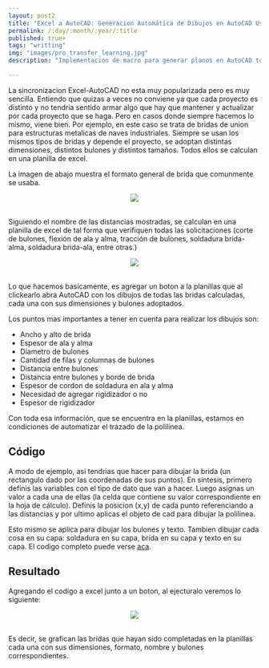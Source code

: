 ```yaml
---
layout: post2
title: "Excel a AutoCAD: Generacion Automática de Dibujos en AutoCAD Usando Valores de Planillas de Excel"
permalink: /:day/:month/:year/:title
published: true+
tags: "writting"
img: "images/pro_transfer_learning.jpg"
description: "Implementacion de macro para generar planos en AutoCAD tomando valores calculados en planilla de Excel (dimensiones, nombres, leyendas, espesores, cargas, unidades y magnitudes, formato, condicionales de forma, colores, capas y más.)"

---
```

<style>
    .center {
  display: block;
  margin-left: auto;
  margin-right: auto;
  max-width: fit-content;
}



  .img_general {
width: 100%;
height: auto;
}

</style>

La sincronizacion Excel-AutoCAD no esta muy popularizada pero es muy sencilla. Entiendo que quizas a veces no conviene ya que cada proyecto es distinto y no tendria sentido armar algo que hay que mantener y actualizar por cada proyecto que se haga. Pero en casos donde siempre hacemos lo mismo, viene bien. Por ejemplo, en este caso se trata de bridas de union para estructuras metalicas de naves industriales. Siempre se usan los mismos tipos de bridas y depende el proyecto, se adoptan distintas dimensiones, distintos bulones y distintos tamaños. Todos ellos se calculan en una planilla de excel. 

La imagen de abajo muestra el formato general de brida que comunmente se usaba. 

<img src="../../../images/brida_1.jpg" class="center"> <br> 

Siguiendo el nombre de las distancias mostradas, se calculan en una planilla de excel de tal forma que verifiquen todas las solicitaciones (corte de bulones, flexión de ala y alma, tracción de bulones, soldadura brida-alma, soldadura brida-ala, entre otras.)

<img src="../../../images/brida_2.jpg" class="center"> <br> 

Lo que hacemos basicamente, es agregar un boton a la planillas que al clickearlo abra AutoCAD con los dibujos de todas las bridas calculadas, cada una con sus dimensiones y bulones adoptados.

Los puntos mas importantes a tener en cuenta para realizar los dibujos son:
* Ancho y alto de brida
* Espesor de ala y alma
* Diametro de bulones
* Cantidad de filas y columnas de bulones
* Distancia entre bulones
* Distancia entre bulones y borde de brida
* Espesor de cordon de soldadura en ala y alma
* Necesidad de agregar rigidizador o no
* Espesor de rigidizador

Con toda esa información, que se encuentra en la planillas, estamos en condiciones de automatizar el trazado de la polilínea. 

## Código 

A modo de ejemplo, asi tendrias que hacer para dibujar la brida (un rectangulo dado por las coordenadas de sus puntos). En sintesis, primero definis las variables con el tipo de dato que van a hacer. Luego asignas un valor a cada una de ellas (la celda que contiene su valor correspondiente en la hoja de cálculo). Definis la posicion (x,y) de cada punto referenciando a las distancias y por ultimo aplicas el objeto de cad para dibujar la polilinea. 

<script src="https://gist.github.com/notravarius/e457104a0687352b171eace762411a01.js"></script>

Esto mismo se aplica para dibujar los bulones y texto. Tambien dibujar cada cosa en su capa: soldadura en su capa, brida en su capa y texto en su capa. El codigo completo puede verse [aca](https://github.com/notravarius/excel2cad).

## Resultado

Agregando el codigo a excel junto a un boton, al ejecturalo veremos lo siguiente:

<img src="../../../images/brida_3.jpg" class="center"> <br> 

Es decir, se grafican las bridas que hayan sido completadas en la planillas cada una con sus dimensiones, formato, nombre y bulones correspondientes.
